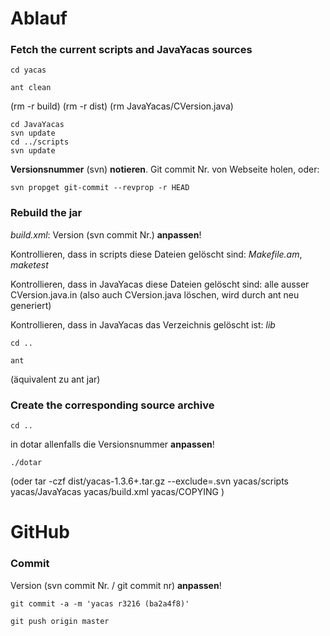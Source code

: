 # Ablauf

### Fetch the current scripts and JavaYacas sources

    cd yacas

    ant clean
(rm -r build)
(rm -r dist)
(rm JavaYacas/CVersion.java)

    cd JavaYacas
    svn update
    cd ../scripts
    svn update
  
**Versionsnummer** (svn) **notieren**. Git commit Nr. von Webseite holen, oder:

    svn propget git-commit --revprop -r HEAD
    

### Rebuild the jar

*build.xml*: Version (svn commit Nr.) **anpassen**!


Kontrollieren, dass in scripts diese Dateien gelöscht sind: *Makefile.am*, *maketest*

Kontrollieren, dass in JavaYacas diese Dateien gelöscht sind:
alle ausser CVersion.java.in (also auch CVersion.java löschen, wird durch ant neu generiert)

Kontrollieren, dass in JavaYacas das Verzeichnis gelöscht ist: *lib*

    cd ..

    ant
(äquivalent zu ant jar)

### Create the corresponding source archive

    cd ..
in dotar allenfalls die Versionsnummer **anpassen**!

    ./dotar
(oder
tar -czf dist/yacas-1.3.6+.tar.gz --exclude=.svn yacas/scripts yacas/JavaYacas yacas/build.xml yacas/COPYING
)


# GitHub

### Commit

Version (svn commit Nr. / git commit nr) **anpassen**!

    git commit -a -m 'yacas r3216 (ba2a4f8)'
    
    git push origin master

